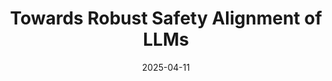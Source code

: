 ---
layout: page
title: "Towards Robust Safety Alignment of LLMs"
presenter:
  - Jiajun Tan
date: 2025-04-11
tldr: This talk discusses two paper about issues LLM safety alignment, mainly focusing on vulnerabilities against attacks and approaches to improve the robustness of alignment.
pdf_link: /assets/pdf/LLM-Safety-Alignment.pdf
---